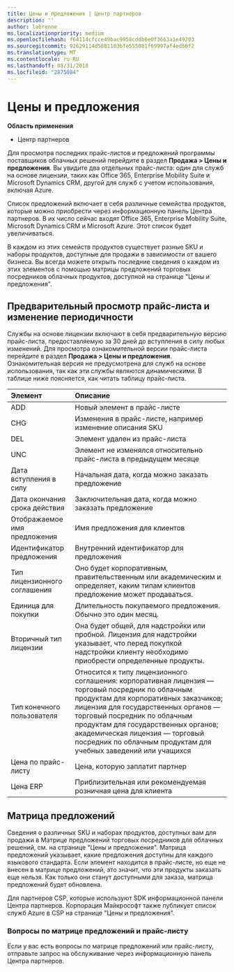 ```yaml
---
title: Цены и предложения | Центр партнеров
description: ''
author: labrenne
ms.localizationpriority: medium
ms.openlocfilehash: f64114cfcce49bac9958cddb8e0f3663a1e49203
ms.sourcegitcommit: 92629114d5081103bfe555081f69997af4ed56f2
ms.translationtype: MT
ms.contentlocale: ru-RU
ms.lasthandoff: 08/31/2018
ms.locfileid: "2875084"
---
```

# <a name="pricing-and-offers"></a>Цены и предложения

**Область применения**

-  Центр партнеров

Для просмотра последних прайс-листов и предложений программы поставщиков облачных решений перейдите в раздел **Продажа > Цены и предложения**. Вы увидите два отдельных прайс-листа: один для служб на основе лицензии, таких как Office 365, Enterprise Mobility Suite и Microsoft Dynamics CRM, другой для служб с учетом использования, включая Azure. 

Список предложений включает в себя различные семейства продуктов, которые можно приобрести через информационную панель Центра партнеров. В их число сейчас входят Office 365, Enterprise Mobility Suite, Microsoft Dynamics CRM и Microsoft Azure. Этот список будет увеличиваться.

В каждом из этих семейств продуктов существует разные SKU и наборы продуктов, доступные для продажи в зависимости от вашего бизнеса. Вы всегда можете открыть последние сведения о каждом из этих элементов с помощью матрицы предложений торговых посредников облачных продуктов, доступной на странице "Цены и предложения".

## <a name="pricelist-preview-and-change-frequency"></a>Предварительный просмотр прайс-листа и изменение периодичности 

Службы на основе лицензии включают в себя предварительную версию прайс-листа, предоставляемую за 30 дней до вступления в силу любых изменений. Для просмотра ознакомительной версии прайс-листа перейдите в раздел **Продажа > Цены и предложения**. Ознакомительная версия не предусмотрена для служб на основе использования, так как эти службы являются динамическими. В таблице ниже поясняется, как читать таблицу прайс-листа.

|**Элемент**        |**Описание**      |
|:-----------   |:-----------   |
|ADD   |Новый элемент в прайс-листе|
|CHG   |Изменения в прайс-листе, например изменение описания SKU|
|DEL   |Элемент удален из прайс-листа|
|UNC   |Элемент не изменялся относительно прайс-листа в предыдущем месяце   |
|Дата вступления в силу   |Начальная дата, когда можно заказать предложение    |
|Дата окончания срока действия   |Заключительная дата, когда можно заказать предложение   |
|Отображаемое имя предложения   |Имя предложения для клиентов   |
|Идентификатор предложения   |Внутренний идентификатор для предложения   |
|Тип лицензионного соглашения   |Оно будет корпоративным, правительственным или академическим и определяет, каким типам клиентов предложение может продаваться.|
|Единица для покупки   |Длительность покупаемого предложения. Обычно это один месяц.   |
|Вторичный тип лицензии   |Она будет общей, для надстройки или пробной. Лицензия для надстройки указывает, что перед покупкой надстройки клиенту необходимо приобрести определенные продукты.|
|Тип конечного пользователя   |Относится к типу лицензионного соглашения: корпоративная лицензия — торговый посредник по облачным продуктам для корпоративных заказчиков; лицензия для государственных органов — торговый посредник по облачным продуктам для государственных органов; академическая лицензия — торговый посредник по облачным продуктам для учебных заведений или учащихся   |
|Цена по прайс-листу   |Цена, которую заплатит партнер   |
|Цена ERP   |Приблизительная или рекомендуемая розничная цена для клиента   |

## <a name="offers-matrix"></a>Матрица предложений

Сведения о различных SKU и наборах продуктов, доступных вам для продажи в Матрице предложений торговых посредников для облачных решений, см. на странице "Цены и предложения". Матрица предложений указывает, какие предложения доступны для каждого языкового стандарта. Если элемент находится в прайс-листе, но еще не внесен в матрице предложений, это значит, что эти продукты заказать еще нельзя. Как только они станут доступными для заказа, матрица предложений будет обновлена.

Для партнеров CSP, которые используют SDK информационной панели Центра партнеров. Корпорация Майкрософт также публикует список служб Azure в CSP на странице "Цены и предложения".

### <a name="offers-matrix-and-pricelist-questions"></a>Вопросы по матрице предложений и прайс-листу

Если у вас есть вопросы по матрице предложений или прайс-листу, отправьте запрос на обслуживание через информационную панель Центра партнеров.
